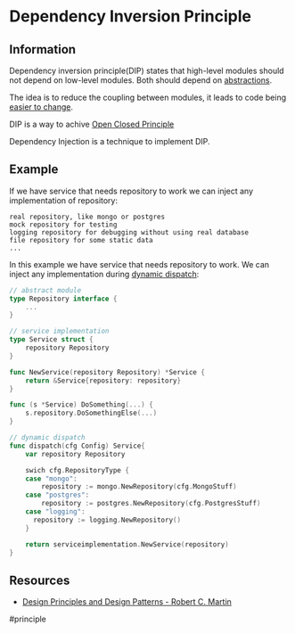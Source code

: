 # Dependency Inversion Principle

## Information
Dependency inversion principle(DIP) states that high-level modules should not depend on low-level modules. Both should depend on [abstractions](https://github.com/vimcki/design-principles/blob/master/Abstraction.md).

The idea is to reduce the coupling between modules, it leads to code being [easier to change](https://github.com/vimcki/design-principles/blob/master/Ready%20for%20Change.md).

DIP is a way to achive [Open Closed Principle](https://github.com/vimcki/design-principles/blob/master/Open%20Closed%20Principle.md)

Dependency Injection is a technique to implement DIP.

## Example

If we have service that needs repository to work we can inject any implementation of repository:
```
real repository, like mongo or postgres
mock repository for testing
logging repository for debugging without using real database
file repository for some static data
...
```

In this example we have service that needs repository to work. We can inject any implementation during [dynamic dispatch](https://github.com/vimcki/design-principles/blob/master/Dynamic%20Dispatch.md):

```go
// abstract module
type Repository interface {
	...
}
```

```go
// service implementation
type Service struct {
	repository Repository
}

func NewService(repository Repository) *Service {
	return &Service{repository: repository}
}

func (s *Service) DoSomething(...) {
	s.repository.DoSomethingElse(...)
}
```

```go
// dynamic dispatch
func dispatch(cfg Config) Service{
	var repository Repository

	swich cfg.RepositoryType {
	case "mongo":
		repository := mongo.NewRepository(cfg.MongoStuff)
	case "postgres":
		repository := postgres.NewRepository(cfg.PostgresStuff)
	case "logging":
	  repository := logging.NewRepository()
	}

	return serviceimplementation.NewService(repository)
}

```

## Resources

- [Design Principles and Design Patterns - Robert C. Martin](http://staff.cs.utu.fi/~jounsmed/doos_06/material/DesignPrinciplesAndPatterns.pdf)

#principle
